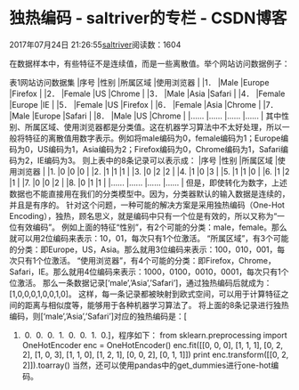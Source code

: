 
# 独热编码 - saltriver的专栏 - CSDN博客


2017年07月24日 21:26:55[saltriver](https://me.csdn.net/saltriver)阅读数：1604



在数据样本中，有些特征不是连续值，而是一些离散值。举个网站访问数据例子：

表1网站访问数据集
|序号
|性别
|所属区域
|使用浏览器
|
|1．
|Male
|Europe
|Firefox
|
|2．
|Female
|US
|Chrome
|
|3．
|Male
|Asia
|Safari
|
|4．
|Female
|Europe
|IE
|
|5．
|Female
|US
|Firefox
|
|6．
|Female
|Asia
|Chrome
|
|7．
|Male
|Europe
|Safari
|
|8．
|Male
|US
|Chrome
|
|......
|......
|......
|......
|
其中性别、所属区域、使用浏览器都是分类值。这在机器学习算法中不太好处理，所以一般将特征的离散值用数字表示。例如将male编码为0，female编码为1；Europe编码为0，US编码为1，Asia编码为2；Firefox编码为0，Chrome编码为1，Safari编码为2，IE编码为3。
则上表中的8条记录可以表示成：
|序号
|性别
|所属区域
|使用浏览器
|
|1.
|0
|0
|0
|
|2.
|1
|1
|1
|
|3.
|0
|2
|2
|
|4.
|1
|0
|3
|
|5.
|1
|1
|0
|
|6.
|1
|2
|1
|
|7.
|0
|0
|2
|
|8.
|0
|1
|1
|
|......
|......
|......
|......
|
但是，即使转化为数字，上述数据也不能直接用在我们的分类模型中。因为，分类器默认的输入数据是连续的，并且是有序的。
针对这个问题，一种可能的解决方案是采用独热编码（One-Hot Encoding），独热，顾名思义，就是编码中只有一个位是有效的，所以又称为“一位有效编码”。
例如上面的特征“性别”，有2个可能的分类：male，female。那么就可以用2位编码来表示：10，01，每次只有1个位激活。
“所属区域”，有3个可能的分类：即Europe，US，Asia。那么就用3位编码来表示：100，010，001，每次只有1个位激活。
“使用浏览器”，有4个可能的分类：即Firefox，Chrome，Safari，IE。那么就用4位编码来表示：1000，0100，0010，0001，每次只有1个位激活。
那么一条数据记录[‘male’,’Asia’,’Safari’]，通过独热编码后就成为：[1,0,0,0,1,0,0,1,0]。
这样，每一条记录都被映射到欧式空间，可以用于计算特征之间的距离与相似度等，能够用于各种机器学习算法了。
将上面的8条记录进行独热编码，则[‘male’,’Asia’,’Safari’]对应的独热编码是：[
 1.  0.  0.  0.  1.  0.  0.  1.  0.]，程序如下：
from sklearn.preprocessing import OneHotEncoder
enc = OneHotEncoder()
enc.fit([[0, 0, 0], [1, 1, 1], [0, 2, 2], [1, 0, 3], [1, 1, 0], [1, 2, 1], [0, 0, 2], [0, 1, 1]])
print enc.transform([[0, 2, 2]]).toarray()
当然，还可以使用pandas中的get_dummies进行one-hot编码。


